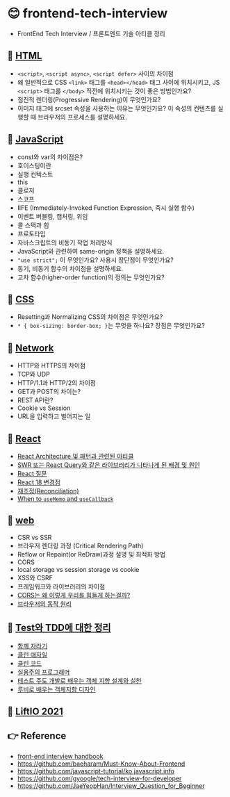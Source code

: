 # 😊 frontend-tech-interview
- FrontEnd Tech Interview / 프론트엔드 기술 아티클 정리

## 🍭 [HTML](https://github.com/saseungmin/frontend-tech-interview/tree/main/html)
- `<script>`, `<script async>`, `<script defer>` 사이의 차이점
- 왜 일반적으로 CSS `<link>` 태그를 `<head></head>` 태그 사이에 위치시키고, JS `<script>` 태그를 `</body>` 직전에 위치시키는 것이 좋은 방법인가요?
- 점진적 렌더링(Progressive Rendering)이 무엇인가요?
- 이미지 태그에 srcset 속성을 사용하는 이유는 무엇인가요? 이 속성의 컨텐츠를 실행할 때 브라우저의 프로세스를 설명하세요.

## 🍭 [JavaScript](https://github.com/saseungmin/frontend-tech-interview/tree/main/javascript)
- const와 var의 차이점은?
- 호이스팅이란
- 실행 컨텍스트
- this
- 클로저
- 스코프
- IIFE (Immediately-Invoked Function Expression, 즉시 실행 함수)
- 이벤트 버블링, 캡처링, 위임
- 콜 스택과 힙
- 프로토타입
- 자바스크립트의 비동기 작업 처리방식
- JavaScript와 관련하여 same-origin 정책을 설명하세요.
- `"use strict";` 이 무엇인가요? 사용시 장단점이 무엇인가요?
- 동기, 비동기 함수의 차이점을 설명하세요.
- 고차 함수(higher-order function)의 정의는 무엇인가요?


## 🍭 [CSS](https://github.com/saseungmin/frontend-tech-interview/tree/main/css)
- Resetting과 Normalizing CSS의 차이점은 무엇인가요?
- `* { box-sizing: border-box; }`는 무엇을 하나요? 장점은 무엇인가요?

## 🍭 [Network](https://github.com/saseungmin/frontend-tech-interview/tree/main/network)
- HTTP와 HTTPS의 차이점
- TCP와 UDP
- HTTP/1.1과 HTTP/2의 차이점
- GET과 POST의 차이는?
- REST API란?
- Cookie vs Session
- URL을 입력하고 벌어지는 일

## 🍭 [React](https://github.com/saseungmin/frontend-tech-interview/tree/main/react)
- [React Architecture 및 패턴과 관련된 아티클](https://github.com/saseungmin/frontend-tech-interview/tree/main/react/React%20Clean%20Architecture)
- [SWR 또는 React Query와 같은 라이브러리가 나타나게 된 배경 및 원인](https://github.com/saseungmin/frontend-tech-interview/tree/main/react/redux%20vs%20react-query)
- [React 질문](https://github.com/saseungmin/frontend-tech-interview/tree/main/react/question)
- [React 18 변경점](https://github.com/saseungmin/frontend-tech-interview/tree/main/react/react-18)
- [재조정(Reconciliation)](https://github.com/saseungmin/frontend-tech-interview/blob/main/react/reconciliation.md)
- [When to `useMemo` and `useCallback`](https://github.com/saseungmin/frontend-tech-interview/blob/main/react/when-to-useMemo-and-useCallback.md)

## 🍭 [web](https://github.com/saseungmin/frontend-tech-interview/tree/main/web)
- CSR vs SSR
- 브라우저 렌더링 과정 (Critical Rendering Path)
- Reflow or Repaint(or ReDraw)과정 설명 및 최적화 방법
- CORS
- local storage vs session storage vs cookie
- XSS와 CSRF
- 프레임워크와 라이브러리의 차이점
- [CORS는 왜 이렇게 우리를 힘들게 하는걸까?](https://github.com/saseungmin/frontend-tech-interview/tree/main/web/cors)
- [브라우저의 동작 원리](https://github.com/saseungmin/frontend-tech-interview/tree/main/web/%EB%B8%8C%EB%9D%BC%EC%9A%B0%EC%A0%80%EC%9D%98%20%EB%8F%99%EC%9E%91%20%EC%9B%90%EB%A6%AC)

## 🍭 [Test와 TDD에 대한 정리](https://github.com/saseungmin/frontend-tech-interview/tree/main/TestAndTDD)
- [함께 자라기](https://github.com/saseungmin/frontend-tech-interview/blob/main/TestAndTDD/%ED%95%A8%EA%BB%98%EC%9E%90%EB%9D%BC%EA%B8%B0.md)
- [클린 애자일](https://github.com/saseungmin/frontend-tech-interview/blob/main/TestAndTDD/clean-agile.md)
- [클린 코드](https://github.com/saseungmin/frontend-tech-interview/blob/main/TestAndTDD/clean-code.md)
- [실용주의 프로그래머](https://github.com/saseungmin/frontend-tech-interview/blob/main/TestAndTDD/pragmatic-programmer.md)
- [테스트 주도 개발로 배우는 객체 지향 설계와 실천](https://github.com/saseungmin/frontend-tech-interview/blob/main/TestAndTDD/growing-object-oriented-software-guided-by-tests.md)
- [루비로 배우는 객체지향 디자인](https://github.com/saseungmin/frontend-tech-interview/blob/main/TestAndTDD/design-in-ruby.md)

## 🍭 [LiftIO 2021](https://github.com/saseungmin/frontend-tech-interview/tree/main/liftIO-2021)


## 👉 Reference
- [front-end interview handbook](https://github.com/yangshun/front-end-interview-handbook)
- https://github.com/baeharam/Must-Know-About-Frontend
- https://github.com/javascript-tutorial/ko.javascript.info
- https://github.com/gyoogle/tech-interview-for-developer
- https://github.com/JaeYeopHan/Interview_Question_for_Beginner
